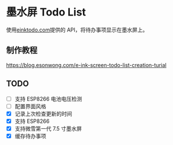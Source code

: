 # 墨水屏 Todo List

使用[einktodo.com](https://einktodo.com)提供的 API，将待办事项显示在墨水屏上。

## 制作教程

<https://blog.esonwong.com/e-ink-screen-todo-list-creation-turial>

## TODO

- [ ] 支持 ESP8266 电池电压检测
- [ ] 配置界面风格
- [x] 记录上次检查更新的时间
- [x] 支持 ESP8266
- [x] 支持微雪第一代 7.5 寸墨水屏
- [x] 缓存待办事项
